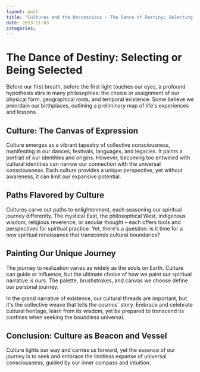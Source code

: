 ```yaml
---
layout: post
title: "Cultures and the Unconscious - The Dance of Destiny: Selecting or Being Selected"
date: 2023-11-03
categories:
---
```


# The Dance of Destiny: Selecting or Being Selected

Before our first breath, before the first light touches our eyes, a profound hypothesis stirs in many philosophies: the choice or assignment of our physical form, geographical roots, and temporal existence. Some believe we preordain our birthplaces, outlining a preliminary map of life's experiences and lessons.

## Culture: The Canvas of Expression

Culture emerges as a vibrant tapestry of collective consciousness, manifesting in our dances, festivals, languages, and legacies. It paints a portrait of our identities and origins. However, becoming too entwined with cultural identities can narrow our connection with the universal consciousness. Each culture provides a unique perspective, yet without awareness, it can limit our expansive potential.

## Paths Flavored by Culture

Cultures carve out paths to enlightenment, each seasoning our spiritual journey differently. The mystical East, the philosophical West, indigenous wisdom, religious reverence, or secular thought – each offers tools and perspectives for spiritual practice. Yet, there's a question: is it time for a new spiritual renaissance that transcends cultural boundaries?

## Painting Our Unique Journey

The journey to realization varies as widely as the souls on Earth. Culture can guide or influence, but the ultimate choice of how we paint our spiritual narrative is ours. The palette, brushstrokes, and canvas we choose define our personal journey.

In the grand narrative of existence, our cultural threads are important, but it's the collective weave that tells the cosmos' story. Embrace and celebrate cultural heritage, learn from its wisdom, yet be prepared to transcend its confines when seeking the boundless universal.

## Conclusion: Culture as Beacon and Vessel

Culture lights our way and carries us forward, yet the essence of our journey is to seek and embrace the limitless expanse of universal consciousness, guided by our inner compass and intuition.
